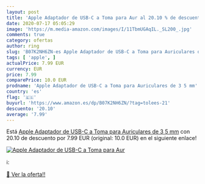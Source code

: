 ```yaml
---
layout: post
title: 'Apple Adaptador de USB-C a Toma para Aur al 20.10 % de descuento'
date: 2020-07-17 05:05:29
image: 'https://m.media-amazon.com/images/I/11TbmUGAqIL._SL200_.jpg'
comments: true
category: ofertas
author: ring
slug: 'B07K2NH6ZN-es Apple Adaptador de USB-C a Toma para Auriculares de 3 5 mm'
tags: [ 'apple', ]
actualPrice: 7.99 EUR
currency: EUR
price: 7.99
comparePrice: 10.0 EUR
prodname: 'Apple Adaptador de USB-C a Toma para Auriculares de 3 5 mm'
country: 'es'
flag: '🇪🇸'
buyurl: 'https://www.amazon.es/dp/B07K2NH6ZN/?tag=tolees-21'
descuento: '20.10'
average: '7.99'
---
```


Está [Apple Adaptador de USB-C a Toma para Auriculares de 3 5 mm](https://www.amazon.es/dp/B07K2NH6ZN/?tag=tolees-21) con 20.10 de descuento por 7.99 EUR (original: 10.0 EUR) en el siguiente enlace!

[![Apple Adaptador de USB-C a Toma para Aur](https://m.media-amazon.com/images/I/11TbmUGAqIL._SL200_.jpg)](https://www.amazon.es/dp/B07K2NH6ZN/?tag=tolees-21)

ℹ️:


[🛒 Ver la oferta!!](https://www.amazon.es/dp/B07K2NH6ZN/?tag=tolees-21)
